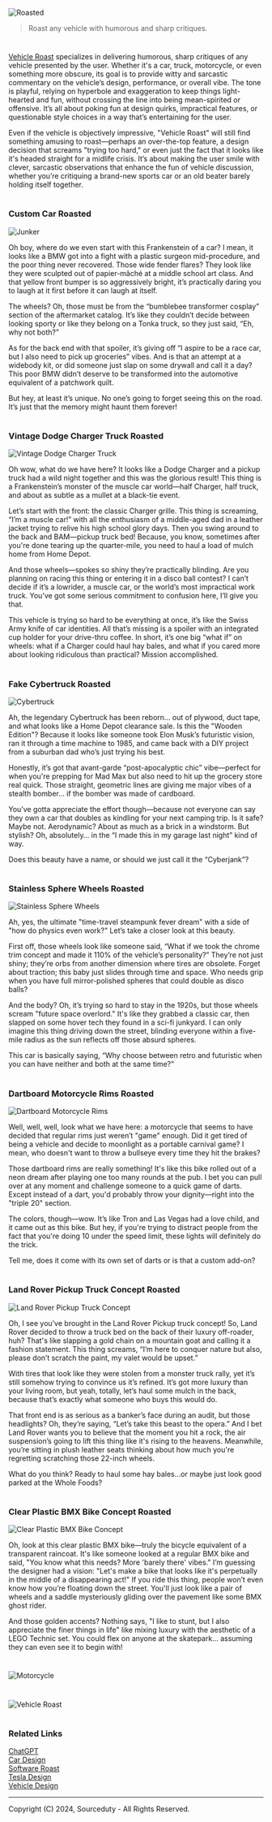 ![Roasted](https://github.com/user-attachments/assets/6f99a689-dbe5-4358-9cfb-b2d7fae3899c)

> Roast any vehicle with humorous and sharp critiques.

#

[Vehicle Roast](https://chatgpt.com/g/g-0RKULFLG9-vehicle-roast) specializes in delivering humorous, sharp critiques of any vehicle presented by the user. Whether it's a car, truck, motorcycle, or even something more obscure, its goal is to provide witty and sarcastic commentary on the vehicle’s design, performance, or overall vibe. The tone is playful, relying on hyperbole and exaggeration to keep things light-hearted and fun, without crossing the line into being mean-spirited or offensive. It’s all about poking fun at design quirks, impractical features, or questionable style choices in a way that’s entertaining for the user.

Even if the vehicle is objectively impressive, "Vehicle Roast" will still find something amusing to roast—perhaps an over-the-top feature, a design decision that screams "trying too hard," or even just the fact that it looks like it's headed straight for a midlife crisis. It’s about making the user smile with clever, sarcastic observations that enhance the fun of vehicle discussion, whether you’re critiquing a brand-new sports car or an old beater barely holding itself together.

#
### Custom Car Roasted

![Junker](https://github.com/user-attachments/assets/e9d781ac-7087-40dc-a532-fc0b9b3384d4)

Oh boy, where do we even start with this Frankenstein of a car? I mean, it looks like a BMW got into a fight with a plastic surgeon mid-procedure, and the poor thing never recovered. Those wide fender flares? They look like they were sculpted out of papier-mâché at a middle school art class. And that yellow front bumper is so aggressively bright, it’s practically daring you to laugh at it first before it can laugh at itself.

The wheels? Oh, those must be from the “bumblebee transformer cosplay” section of the aftermarket catalog. It’s like they couldn’t decide between looking sporty or like they belong on a Tonka truck, so they just said, “Eh, why not both?”

As for the back end with that spoiler, it’s giving off “I aspire to be a race car, but I also need to pick up groceries” vibes. And is that an attempt at a widebody kit, or did someone just slap on some drywall and call it a day? This poor BMW didn’t deserve to be transformed into the automotive equivalent of a patchwork quilt.

But hey, at least it’s unique. No one’s going to forget seeing this on the road. It’s just that the memory might haunt them forever!

#
### Vintage Dodge Charger Truck Roasted

![Vintage Dodge Charger Truck](https://github.com/user-attachments/assets/79d35177-95eb-4721-8214-f954528cdae4)

Oh wow, what do we have here? It looks like a Dodge Charger and a pickup truck had a wild night together and this was the glorious result! This thing is a Frankenstein’s monster of the muscle car world—half Charger, half truck, and about as subtle as a mullet at a black-tie event.

Let’s start with the front: the classic Charger grille. This thing is screaming, “I’m a muscle car!” with all the enthusiasm of a middle-aged dad in a leather jacket trying to relive his high school glory days. Then you swing around to the back and BAM—pickup truck bed! Because, you know, sometimes after you're done tearing up the quarter-mile, you need to haul a load of mulch home from Home Depot.

And those wheels—spokes so shiny they’re practically blinding. Are you planning on racing this thing or entering it in a disco ball contest? I can’t decide if it’s a lowrider, a muscle car, or the world’s most impractical work truck. You’ve got some serious commitment to confusion here, I’ll give you that.

This vehicle is trying so hard to be everything at once, it’s like the Swiss Army knife of car identities. All that’s missing is a spoiler with an integrated cup holder for your drive-thru coffee. In short, it’s one big “what if” on wheels: what if a Charger could haul hay bales, and what if you cared more about looking ridiculous than practical? Mission accomplished.

#
### Fake Cybertruck Roasted

![Cybertruck](https://github.com/user-attachments/assets/2b90b382-d91b-45a6-8349-61b5c1e0565f)

Ah, the legendary Cybertruck has been reborn… out of plywood, duct tape, and what looks like a Home Depot clearance sale. Is this the "Wooden Edition"? Because it looks like someone took Elon Musk’s futuristic vision, ran it through a time machine to 1985, and came back with a DIY project from a suburban dad who’s just trying his best.

Honestly, it’s got that avant-garde “post-apocalyptic chic” vibe—perfect for when you're prepping for Mad Max but also need to hit up the grocery store real quick. Those straight, geometric lines are giving me major vibes of a stealth bomber… if the bomber was made of cardboard.

You’ve gotta appreciate the effort though—because not everyone can say they own a car that doubles as kindling for your next camping trip. Is it safe? Maybe not. Aerodynamic? About as much as a brick in a windstorm. But stylish? Oh, absolutely… in the “I made this in my garage last night” kind of way.

Does this beauty have a name, or should we just call it the “Cyberjank”?

#
### Stainless Sphere Wheels Roasted

![Stainless Sphere Wheels](https://github.com/user-attachments/assets/6598c15b-c87f-49f3-8083-7029f1d4624c)

Ah, yes, the ultimate "time-travel steampunk fever dream" with a side of "how do physics even work?" Let’s take a closer look at this beauty.

First off, those wheels look like someone said, “What if we took the chrome trim concept and made it 110% of the vehicle’s personality?” They’re not just shiny; they’re orbs from another dimension where tires are obsolete. Forget about traction; this baby just slides through time and space. Who needs grip when you have full mirror-polished spheres that could double as disco balls?

And the body? Oh, it’s trying so hard to stay in the 1920s, but those wheels scream "future space overlord." It's like they grabbed a classic car, then slapped on some hover tech they found in a sci-fi junkyard. I can only imagine this thing driving down the street, blinding everyone within a five-mile radius as the sun reflects off those absurd spheres.

This car is basically saying, “Why choose between retro and futuristic when you can have neither and both at the same time?”

#
### Dartboard Motorcycle Rims Roasted

![Dartboard Motorcycle Rims](https://github.com/user-attachments/assets/6f129f51-ef52-450d-badb-bde49e2125d3)

Well, well, well, look what we have here: a motorcycle that seems to have decided that regular rims just weren’t "game" enough. Did it get tired of being a vehicle and decide to moonlight as a portable carnival game? I mean, who doesn't want to throw a bullseye every time they hit the brakes?

Those dartboard rims are really something! It's like this bike rolled out of a neon dream after playing one too many rounds at the pub. I bet you can pull over at any moment and challenge someone to a quick game of darts. Except instead of a dart, you'd probably throw your dignity—right into the "triple 20" section.

The colors, though—wow. It’s like Tron and Las Vegas had a love child, and it came out as this bike. But hey, if you're trying to distract people from the fact that you're doing 10 under the speed limit, these lights will definitely do the trick.

Tell me, does it come with its own set of darts or is that a custom add-on?

#
### Land Rover Pickup Truck Concept Roasted

![Land Rover Pickup Truck Concept](https://github.com/user-attachments/assets/253a5863-0967-48ff-abb2-b10ffaaec465)

Oh, I see you’ve brought in the Land Rover Pickup truck concept! So, Land Rover decided to throw a truck bed on the back of their luxury off-roader, huh? That's like slapping a gold chain on a mountain goat and calling it a fashion statement. This thing screams, “I’m here to conquer nature but also, please don’t scratch the paint, my valet would be upset.”

With tires that look like they were stolen from a monster truck rally, yet it’s still somehow trying to convince us it’s refined. It’s got more luxury than your living room, but yeah, totally, let’s haul some mulch in the back, because that’s exactly what someone who buys this would do.

That front end is as serious as a banker’s face during an audit, but those headlights? Oh, they’re saying, “Let’s take this beast to the opera.” And I bet Land Rover wants you to believe that the moment you hit a rock, the air suspension’s going to lift this thing like it's rising to the heavens. Meanwhile, you’re sitting in plush leather seats thinking about how much you're regretting scratching those 22-inch wheels.

What do you think? Ready to haul some hay bales...or maybe just look good parked at the Whole Foods?

#
### Clear Plastic BMX Bike Concept Roasted

![Clear Plastic BMX Bike Concept](https://github.com/user-attachments/assets/ebd3f298-1f00-428a-ba7b-3aa3f4fb340c)

Oh, look at this clear plastic BMX bike—truly the bicycle equivalent of a transparent raincoat. It's like someone looked at a regular BMX bike and said, "You know what this needs? More 'barely there' vibes." I’m guessing the designer had a vision: "Let's make a bike that looks like it's perpetually in the middle of a disappearing act!" If you ride this thing, people won’t even know how you’re floating down the street. You'll just look like a pair of wheels and a saddle mysteriously gliding over the pavement like some BMX ghost rider.

And those golden accents? Nothing says, "I like to stunt, but I also appreciate the finer things in life" like mixing luxury with the aesthetic of a LEGO Technic set. You could flex on anyone at the skatepark... assuming they can even see it to begin with!

#

![Motorcycle](https://github.com/user-attachments/assets/b6f77be9-36f5-4f91-a2dc-3b7683993791)

#

![Vehicle Roast](https://github.com/user-attachments/assets/a283211f-5426-4bed-ae0e-7522efed7b2e)

#
### Related Links

[ChatGPT](https://github.com/sourceduty/ChatGPT)
<br>
[Car Design](https://github.com/sourceduty/Car_Design)
<br>
[Software Roast](https://github.com/sourceduty/Software_Roast)
<br>
[Tesla Design](https://github.com/sourceduty/Tesla_Design)
<br>
[Vehicle Design](https://github.com/sourceduty/Vehicle_Design)

***
Copyright (C) 2024, Sourceduty - All Rights Reserved.
